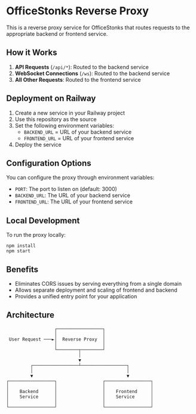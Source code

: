 # OfficeStonks Reverse Proxy

This is a reverse proxy service for OfficeStonks that routes requests to the appropriate backend or frontend service.

## How it Works

1. **API Requests** (`/api/*`): Routed to the backend service
2. **WebSocket Connections** (`/ws`): Routed to the backend service
3. **All Other Requests**: Routed to the frontend service

## Deployment on Railway

1. Create a new service in your Railway project
2. Use this repository as the source
3. Set the following environment variables:
   - `BACKEND_URL` = URL of your backend service
   - `FRONTEND_URL` = URL of your frontend service
4. Deploy the service

## Configuration Options

You can configure the proxy through environment variables:

- `PORT`: The port to listen on (default: 3000)
- `BACKEND_URL`: The URL of your backend service
- `FRONTEND_URL`: The URL of your frontend service

## Local Development

To run the proxy locally:

```
npm install
npm start
```

## Benefits

- Eliminates CORS issues by serving everything from a single domain
- Allows separate deployment and scaling of frontend and backend
- Provides a unified entry point for your application

## Architecture

```
                  ┌─────────────────┐
                  │                 │
 User Request ───►│  Reverse Proxy  │
                  │                 │
                  └────────┬────────┘
                           │
                           ▼
         ┌─────────────────┴─────────────────┐
         │                                   │
         ▼                                   ▼
┌─────────────────┐                 ┌─────────────────┐
│                 │                 │                 │
│    Backend      │                 │    Frontend     │
│    Service      │                 │    Service      │
│                 │                 │                 │
└─────────────────┘                 └─────────────────┘
```